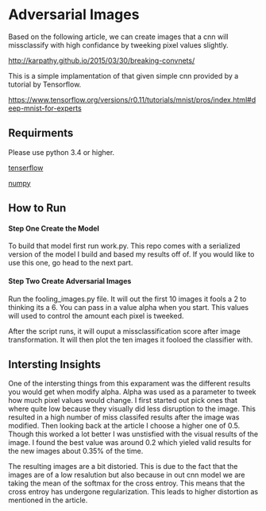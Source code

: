 # Adversarial Images

Based on the following article, we can create images that a cnn will missclassify with high confidance by tweeking pixel values slightly.

http://karpathy.github.io/2015/03/30/breaking-convnets/

This is a simple implamentation of that given simple cnn provided by a tutorial by Tensorflow.

https://www.tensorflow.org/versions/r0.11/tutorials/mnist/pros/index.html#deep-mnist-for-experts

## Requirments

Please use python 3.4 or higher.

[tenserflow](https://www.tensorflow.org/versions/r0.11/get_started/os_setup.html#pip-installation)

[numpy ](http://www.scipy.org/scipylib/download.html)

## How to Run

#### Step One Create the Model

To build that model first run work.py. This repo comes with a serialized version of the model I build and based my results off of. If you would like to use this one, go head to the next part.

#### Step Two Create Adversarial Images

Run the fooling_images.py file. It will out the first 10 images it fools a 2 to thinking its a 6. You can pass in a value alpha when you start. This values will used to control the amount each pixel is tweeked.

After the script runs, it will ouput a missclassification score after image transformation. It will then plot the ten images it fooloed the classifier with.

## Intersting Insights

One of the intersting things from this exparament was the different results you would get when modify alpha. Alpha was used as a parameter to tweek how much pixel values would change. I first started out pick ones that where quite low because they visually did less disruption to the image. This resulted in a high number of miss classifed results after the image was modified. Then looking back at the article I choose a higher one of 0.5. Though this worked a lot better I was unstisfied with the visual results of the image. I found the best value was around 0.2 which yieled valid results for the new images about 0.35% of the time. 

The resulting images are a bit distoried. This is due to the fact that the images are of a low resalution but also because in out cnn model we are taking the mean of the softmax for the cross entroy. This means that the cross entroy has undergone regularization. This leads to higher distortion as mentioned in the article.